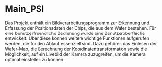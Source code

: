 # Main_PSI
Das Projekt enthält ein Bildverarbeitungsprogramm zur Erkennung und Erfassung der Positionsdaten der Chips, die aus dem Wafer bestehen. Für eine benutzerfreundliche Bedienung wurde eine Benutzeroberfläche entwickelt. Über diese können weitere wichtige Funktionen aufgerufen werden, die für den Ablauf essenziell sind. Dazu gehören das Einlesen der Wafer-Map, die Berechnung der Koordinatentransformation sowie die Möglichkeit, auf ein Livebild der Kamera zuzugreifen, um die Kamera optimal einstellen zu können.